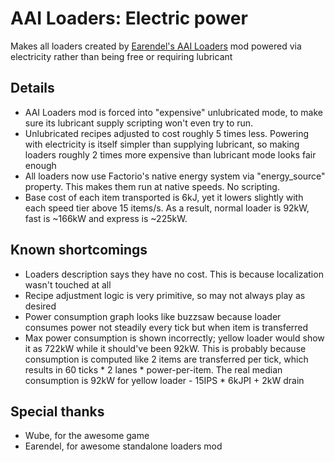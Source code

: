 ﻿# AAI Loaders: Electric power

Makes all loaders created by [Earendel's AAI Loaders](https://mods.factorio.com/mod/aai-loaders) mod
powered via electricity rather than being free or requiring lubricant

## Details

- AAI Loaders mod is forced into "expensive" unlubricated mode,
    to make sure its lubricant supply scripting won't even try to run.
- Unlubricated recipes adjusted to cost roughly 5 times less. Powering with electricity
    is itself simpler than supplying lubricant, so making loaders roughly 2 times more
    expensive than lubricant mode looks fair enough
- All loaders now use Factorio's native energy system via "energy_source" property.
    This makes them run at native speeds. No scripting.
- Base cost of each item transported is 6kJ, yet it lowers slightly with each speed
    tier above 15 items/s. As a result, normal loader is 92kW, fast is ~166kW and express is ~225kW.

## Known shortcomings

- Loaders description says they have no cost. This is because localization wasn't touched at all
- Recipe adjustment logic is very primitive, so may not always play as desired
- Power consumption graph looks like buzzsaw because loader consumes power not steadily every tick but when item is transferred
- Max power consumption is shown incorrectly; yellow loader would show it as 722kW while it should've been 92kW. This is probably because consumption is computed like 2 items are transferred per tick, which results in 60 ticks * 2 lanes * power-per-item. The real median consumption is 92kW for yellow loader - 15IPS * 6kJPI + 2kW drain

## Special thanks

- Wube, for the awesome game
- Earendel, for awesome standalone loaders mod
